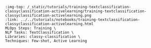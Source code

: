```{grid-item-card} ✨ Fast active learning using classy-classification
:img-top: /_static/tutorials/training-textclassification-classyclassification-activelearning/training-textclassification-classyclassification-activelearning.png
:link: ../../tutorials/notebooks/training-textclassification-classyclassification-activelearning.html
MLOps Steps: Training \
NLP Tasks: TextClassification \
Libraries: classy-classification \
Techniques: Few-shot, Active Learning
```